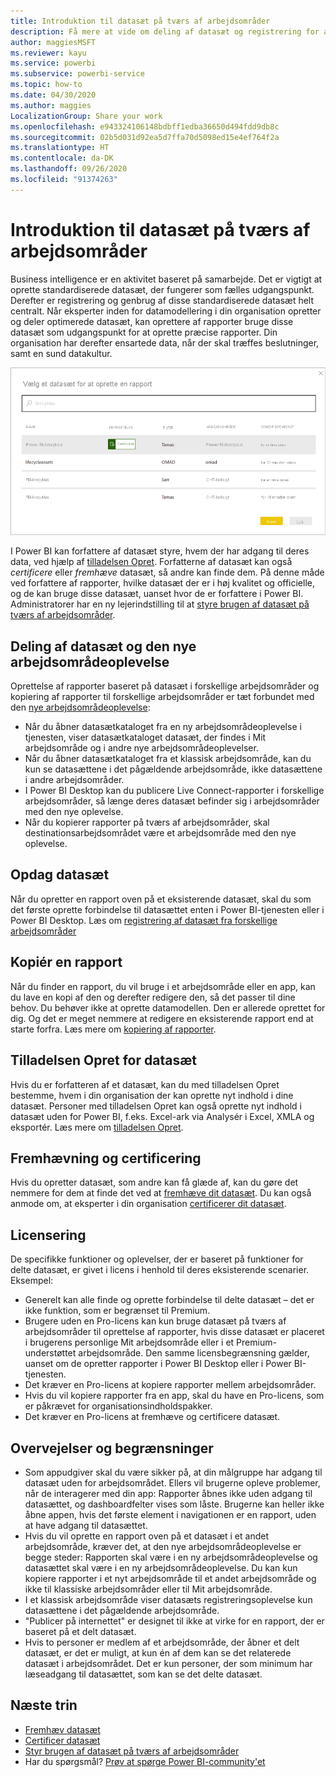 ```yaml
---
title: Introduktion til datasæt på tværs af arbejdsområder
description: Få mere at vide om deling af datasæt og registrering for arbejdsområder. Brugerne kan derefter oprette rapporter baseret på dit datasæt i deres egne arbejdsområder på tværs af organisationen.
author: maggiesMSFT
ms.reviewer: kayu
ms.service: powerbi
ms.subservice: powerbi-service
ms.topic: how-to
ms.date: 04/30/2020
ms.author: maggies
LocalizationGroup: Share your work
ms.openlocfilehash: e943324106148bdbff1edba36650d494fdd9db8c
ms.sourcegitcommit: 02b5d031d92ea5d7ffa70d5098ed15e4ef764f2a
ms.translationtype: HT
ms.contentlocale: da-DK
ms.lasthandoff: 09/26/2020
ms.locfileid: "91374263"
---
```

# <a name="intro-to-datasets-across-workspaces"></a>Introduktion til datasæt på tværs af arbejdsområder

Business intelligence er en aktivitet baseret på samarbejde. Det er vigtigt at oprette standardiserede datasæt, der fungerer som fælles udgangspunkt. Derefter er registrering og genbrug af disse standardiserede datasæt helt centralt. Når eksperter inden for datamodellering i din organisation opretter og deler optimerede datasæt, kan oprettere af rapporter bruge disse datasæt som udgangspunkt for at oprette præcise rapporter. Din organisation har derefter ensartede data, når der skal træffes beslutninger, samt en sund datakultur.

![Vælg et delt datasæt](media/service-datasets-across-workspaces/power-bi-select-shared-dataset.png)

I Power BI kan forfattere af datasæt styre, hvem der har adgang til deres data, ved hjælp af [tilladelsen Opret](service-datasets-build-permissions.md). Forfatterne af datasæt kan også *certificere* eller *fremhæve* datasæt, så andre kan finde dem. På denne måde ved forfattere af rapporter, hvilke datasæt der er i høj kvalitet og officielle, og de kan bruge disse datasæt, uanset hvor de er forfattere i Power BI. Administratorer har en ny lejerindstilling til at [styre brugen af datasæt på tværs af arbejdsområder](service-datasets-admin-across-workspaces.md).

## <a name="dataset-sharing-and-the-new-workspace-experience"></a>Deling af datasæt og den nye arbejdsområdeoplevelse

Oprettelse af rapporter baseret på datasæt i forskellige arbejdsområder og kopiering af rapporter til forskellige arbejdsområder er tæt forbundet med den [nye arbejdsområdeoplevelse](../collaborate-share/service-create-the-new-workspaces.md):

- Når du åbner datasætkataloget fra en ny arbejdsområdeoplevelse i tjenesten, viser datasætkataloget datasæt, der findes i Mit arbejdsområde og i andre nye arbejdsområdeoplevelser. 
- Når du åbner datasætkataloget fra et klassisk arbejdsområde, kan du kun se datasættene i det pågældende arbejdsområde, ikke datasættene i andre arbejdsområder.
- I Power BI Desktop kan du publicere Live Connect-rapporter i forskellige arbejdsområder, så længe deres datasæt befinder sig i arbejdsområder med den nye oplevelse.
- Når du kopierer rapporter på tværs af arbejdsområder, skal destinationsarbejdsområdet være et arbejdsområde med den nye oplevelse.

## <a name="discover-datasets"></a>Opdag datasæt

Når du opretter en rapport oven på et eksisterende datasæt, skal du som det første oprette forbindelse til datasættet enten i Power BI-tjenesten eller i Power BI Desktop. Læs om [registrering af datasæt fra forskellige arbejdsområder](service-datasets-discover-across-workspaces.md)

## <a name="copy-a-report"></a>Kopiér en rapport

Når du finder en rapport, du vil bruge i et arbejdsområde eller en app, kan du lave en kopi af den og derefter redigere den, så det passer til dine behov. Du behøver ikke at oprette datamodellen. Den er allerede oprettet for dig. Og det er meget nemmere at redigere en eksisterende rapport end at starte forfra. Læs mere om [kopiering af rapporter](service-datasets-copy-reports.md).

## <a name="build-permission-for-datasets"></a>Tilladelsen Opret for datasæt

Hvis du er forfatteren af et datasæt, kan du med tilladelsen Opret bestemme, hvem i din organisation der kan oprette nyt indhold i dine datasæt. Personer med tilladelsen Opret kan også oprette nyt indhold i datasæt uden for Power BI, f.eks. Excel-ark via Analysér i Excel, XMLA og eksportér. Læs mere om [tilladelsen Opret](service-datasets-build-permissions.md).

## <a name="promotion-and-certification"></a>Fremhævning og certificering

Hvis du opretter datasæt, som andre kan få glæde af, kan du gøre det nemmere for dem at finde det ved at [fremhæve dit datasæt](service-datasets-promote.md). Du kan også anmode om, at eksperter i din organisation [certificerer dit datasæt](service-datasets-certify.md).

## <a name="licensing"></a>Licensering

De specifikke funktioner og oplevelser, der er baseret på funktioner for delte datasæt, er givet i licens i henhold til deres eksisterende scenarier. Eksempel:

- Generelt kan alle finde og oprette forbindelse til delte datasæt – det er ikke funktion, som er begrænset til Premium.
- Brugere uden en Pro-licens kan kun bruge datasæt på tværs af arbejdsområder til oprettelse af rapporter, hvis disse datasæt er placeret i brugerens personlige Mit arbejdsområde eller i et Premium-understøttet arbejdsområde. Den samme licensbegrænsning gælder, uanset om de opretter rapporter i Power BI Desktop eller i Power BI-tjenesten.
- Det kræver en Pro-licens at kopiere rapporter mellem arbejdsområder.
- Hvis du vil kopiere rapporter fra en app, skal du have en Pro-licens, som er påkrævet for organisationsindholdspakker.
- Det kræver en Pro-licens at fremhæve og certificere datasæt.

## <a name="considerations-and-limitations"></a>Overvejelser og begrænsninger

- Som appudgiver skal du være sikker på, at din målgruppe har adgang til datasæt uden for arbejdsområdet. Ellers vil brugerne opleve problemer, når de interagerer med din app: Rapporter åbnes ikke uden adgang til datasættet, og dashboardfelter vises som låste. Brugerne kan heller ikke åbne appen, hvis det første element i navigationen er en rapport, uden at have adgang til datasættet.
- Hvis du vil oprette en rapport oven på et datasæt i et andet arbejdsområde, kræver det, at den nye arbejdsområdeoplevelse er begge steder: Rapporten skal være i en ny arbejdsområdeoplevelse og datasættet skal være i en ny arbejdsområdeoplevelse. Du kan kun kopiere rapporter i et nyt arbejdsområde til et andet arbejdsområde og ikke til klassiske arbejdsområder eller til Mit arbejdsområde. 
- I et klassisk arbejdsområde viser datasæts registreringsoplevelse kun datasættene i det pågældende arbejdsområde.
- "Publicer på internettet" er designet til ikke at virke for en rapport, der er baseret på et delt datasæt.
- Hvis to personer er medlem af et arbejdsområde, der åbner et delt datasæt, er det er muligt, at kun én af dem kan se det relaterede datasæt i arbejdsområdet. Det er kun personer, der som minimum har læseadgang til datasættet, som kan se det delte datasæt. 

## <a name="next-steps"></a>Næste trin

- [Fremhæv datasæt](service-datasets-promote.md)
- [Certificer datasæt](service-datasets-certify.md)
- [Styr brugen af datasæt på tværs af arbejdsområder](service-datasets-admin-across-workspaces.md)
- Har du spørgsmål? [Prøv at spørge Power BI-community'et](https://community.powerbi.com/)
